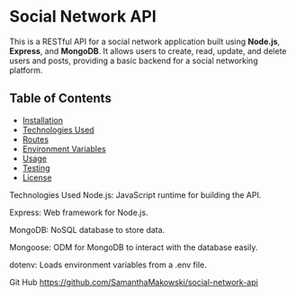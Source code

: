 # Social Network API

This is a RESTful API for a social network application built using **Node.js**, **Express**, and **MongoDB**. It allows users to create, read, update, and delete users and posts, providing a basic backend for a social networking platform.

## Table of Contents

- [Installation](#installation)
- [Technologies Used](#technologies-used)
- [Routes](#routes)
- [Environment Variables](#environment-variables)
- [Usage](#usage)
- [Testing](#testing)
- [License](#license)


Technologies Used
Node.js: JavaScript runtime for building the API.

Express: Web framework for Node.js.

MongoDB: NoSQL database to store data.

Mongoose: ODM for MongoDB to interact with the database easily.

dotenv: Loads environment variables from a .env file.

Git Hub 
https://github.com/SamanthaMakowski/social-network-api
